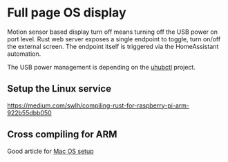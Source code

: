 # Full page OS display

Motion sensor based display turn off means turning off the USB power on port level. Rust web server exposes a single endpoint to toggle, turn on/off the external screen. The endpoint itself is triggered via the HomeAssistant automation.

The USB power management is depending on the [uhubctl](https://github.com/mvp/uhubctl) project.

## Setup the Linux service

https://medium.com/swlh/compiling-rust-for-raspberry-pi-arm-922b55dbb050

## Cross compiling for ARM

Good article for [Mac OS setup](https://sigmaris.info/blog/2019/02/cross-compiling-rust-on-mac-os-for-an-arm-linux-router/)
